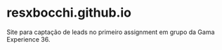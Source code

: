 # resxbocchi.github.io
Site para captação de leads no primeiro assignment em grupo da Gama Experience 36.
